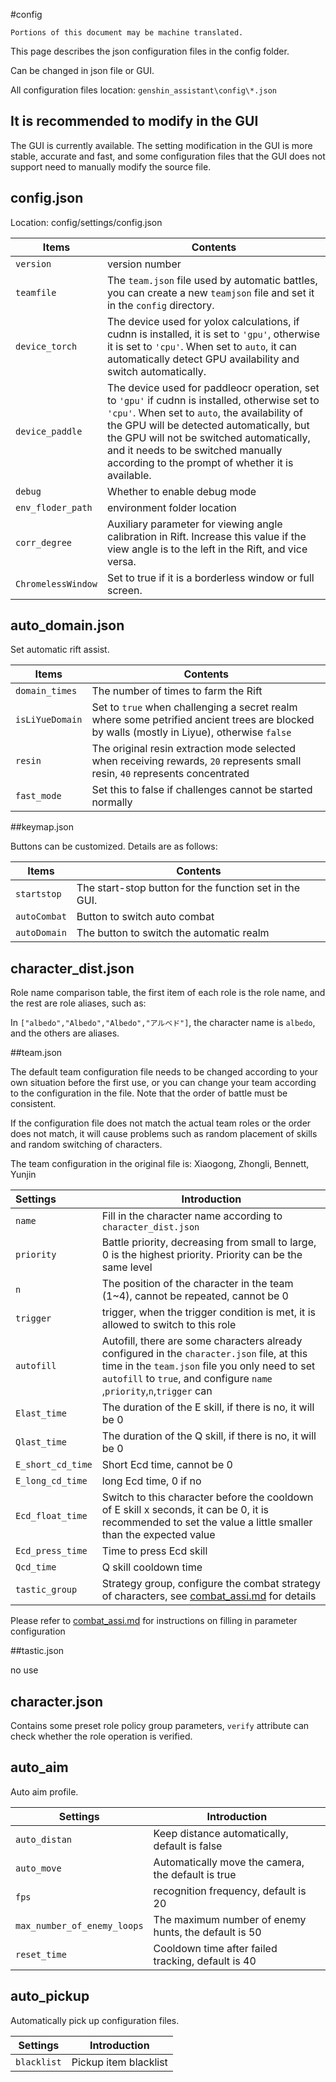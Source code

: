 #config

```
Portions of this document may be machine translated.
```

This page describes the json configuration files in the config folder.

Can be changed in json file or GUI.

All configuration files location: `genshin_assistant\config\*.json`

## It is recommended to modify in the GUI

The GUI is currently available. The setting modification in the GUI is more stable, accurate and fast, and some configuration files that the GUI does not support need to manually modify the source file.

## config.json

Location: config/settings/config.json

| Items | Contents |
|--------------------|-----------|
| `version` | version number |
| `teamfile` | The `team.json` file used by automatic battles, you can create a new `teamjson` file and set it in the `config` directory. |
| `device_torch` | The device used for yolox calculations, if cudnn is installed, it is set to `'gpu'`, otherwise it is set to `'cpu'`. When set to `auto`, it can automatically detect GPU availability and switch automatically. |
| `device_paddle` | The device used for paddleocr operation, set to `'gpu'` if cudnn is installed, otherwise set to `'cpu'`. When set to `auto`, the availability of the GPU will be detected automatically, but the GPU will not be switched automatically, and it needs to be switched manually according to the prompt of whether it is available. |
| `debug`| Whether to enable debug mode |
| `env_floder_path` | environment folder location |
| `corr_degree`| Auxiliary parameter for viewing angle calibration in Rift. Increase this value if the view angle is to the left in the Rift, and vice versa. |
| `ChromelessWindow` | Set to true if it is a borderless window or full screen. |

## auto_domain.json

Set automatic rift assist.

| Items | Contents |
|-----------------|----|
| `domain_times` | The number of times to farm the Rift |
| `isLiYueDomain` | Set to `true` when challenging a secret realm where some petrified ancient trees are blocked by walls (mostly in Liyue), otherwise `false` |
| `resin` | The original resin extraction mode selected when receiving rewards, `20` represents small resin, `40` represents concentrated |
| `fast_mode` | Set this to false if challenges cannot be started normally |

##keymap.json

Buttons can be customized. Details are as follows:

| Items | Contents |
|--------------|------------------|
| `startstop` | The start-stop button for the function set in the GUI. |
| `autoCombat` | Button to switch auto combat |
| `autoDomain` | The button to switch the automatic realm |

## character_dist.json

Role name comparison table, the first item of each role is the role name, and the rest are role aliases, such as:

In `["albedo","Albedo","Albedo","アルベド"]`, the character name is `albedo`, and the others are aliases.

##team.json

The default team configuration file needs to be changed according to your own situation before the first use, or you can change your team according to the configuration in the file. Note that the order of battle must be consistent.

If the configuration file does not match the actual team roles or the order does not match, it will cause problems such as random placement of skills and random switching of characters.

The team configuration in the original file is: Xiaogong, Zhongli, Bennett, Yunjin

| Settings | Introduction |
|:------------------|-----|
| `name`| Fill in the character name according to `character_dist.json` |
| `priority` | Battle priority, decreasing from small to large, 0 is the highest priority. Priority can be the same level |
| `n` | The position of the character in the team (1~4), cannot be repeated, cannot be 0 |
| `trigger` | trigger, when the trigger condition is met, it is allowed to switch to this role |
| `autofill` | Autofill, there are some characters already configured in the `character.json` file, at this time in the `team.json` file you only need to set `autofill` to `true`, and configure `name `,`priority`,`n`,`trigger` can |
| `Elast_time`| The duration of the E skill, if there is no, it will be 0|
| `Qlast_time`| The duration of the Q skill, if there is no, it will be 0|
| `E_short_cd_time` | Short Ecd time, cannot be 0 |
| `E_long_cd_time` | long Ecd time, 0 if no |
| `Ecd_float_time` | Switch to this character before the cooldown of E skill x seconds, it can be 0, it is recommended to set the value a little smaller than the expected value |
| `Ecd_press_time` | Time to press Ecd skill|
| `Qcd_time` | Q skill cooldown time|
| `tastic_group` | Strategy group, configure the combat strategy of characters, see [combat_assi.md](./combat_assi.md) for details |

Please refer to [combat_assi.md](./combat_assi.md) for instructions on filling in parameter configuration

##tastic.json

no use

## character.json

Contains some preset role policy group parameters, `verify` attribute can check whether the role operation is verified.

## auto_aim

Auto aim profile.

| Settings | Introduction |
|------|------------------|
| `auto_distan` | Keep distance automatically, default is false |
| `auto_move` | Automatically move the camera, the default is true |
| `fps` | recognition frequency, default is 20|
| `max_number_of_enemy_loops` | The maximum number of enemy hunts, the default is 50 |
| `reset_time` | Cooldown time after failed tracking, default is 40 |

## auto_pickup

Automatically pick up configuration files.

| Settings | Introduction |
|--------------|-----------|
| `blacklist` | Pickup item blacklist |